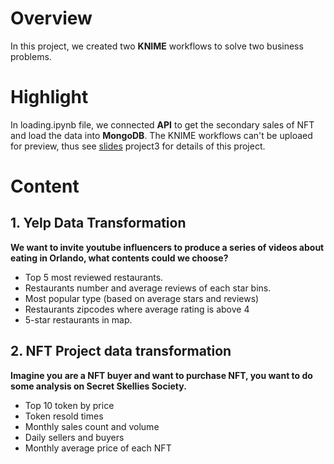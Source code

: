 # Overview
In this project, we created two **KNIME** workflows to solve two business problems.

# Highlight
In loading.ipynb file, we connected **API** to get the secondary sales of NFT and load the data into **MongoDB**.
The KNIME workflows can't be uploaed for preview, thus see [slides](https://docs.google.com/presentation/d/1k3l4iPjg0W66Vq1dtFsE4HS-4XSqvvHSwnaSMqAGUwM/edit?usp=sharing)  project3 for details of this project.

# Content
## 1. Yelp Data Transformation
**We want to invite youtube influencers to produce a series of videos about eating in Orlando, what contents could we choose?**
- Top 5 most reviewed restaurants.
- Restaurants number and average reviews of each star bins.
- Most popular type (based on average stars and reviews)
- Restaurants zipcodes where average rating is above 4
- 5-star restaurants in map.

## 2. NFT Project data transformation
**Imagine you are a NFT buyer and want to purchase NFT, you want to do some analysis on Secret Skellies Society.**
- Top 10 token by price
- Token resold times
- Monthly sales count and volume
- Daily sellers and buyers 
- Monthly average price of each NFT

